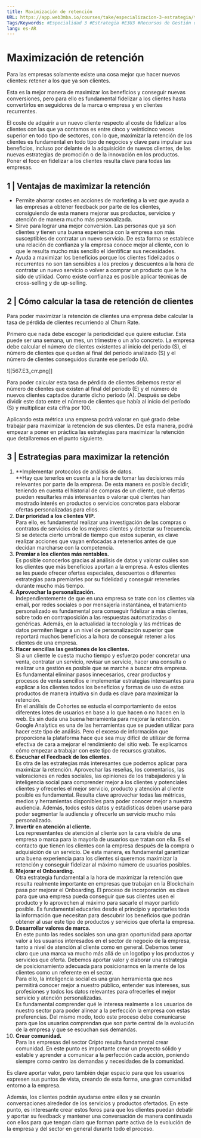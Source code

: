 ```yaml
---
title: Maximización de retención
URL: https://app.web3mba.io/courses/take/especializacion-3-estrategia/texts/37531392-u3-04-maximizacion-de-retencion
Tags/Keywords: #Especialidad 3 #Estrategia #E3U3 #Recursos de Gestión de Clientes #Recursos de Gestión #Gestión de Clientes #Maximización de retención #Maximización #retención #customer retention rate #tasa de retencion de clientes
lang: es-AR
---
```

# Maximización de retención
Para las empresas solamente existe una cosa mejor que hacer nuevos clientes: retener a los que ya son clientes. 

Esta es la mejor manera de maximizar los beneficios y conseguir nuevas conversiones, pero para ello es fundamental fidelizar a los clientes hasta convertirlos en seguidores de la marca o empresa y en clientes recurrentes. 

El coste de adquirir a un nuevo cliente respecto al coste de fidelizar a los clientes con las que ya contamos es entre cinco y veinticinco veces superior en todo tipo de sectores, con lo que, maximizar la retención de los clientes es fundamental en todo tipo de negocios y clave para impulsar sus beneficios, incluso por delante de la adquisición de nuevos clientes, de las nuevas estrategias de promoción o de la innovación en los productos. Poner el foco en fidelizar a los clientes resulta clave para todas las empresas.

## 1 | Ventajas de maximizar la retención
- Permite ahorrar costes en acciones de marketing a la vez que ayuda a las empresas a obtener feedback por parte de los clientes, consiguiendo de esta manera mejorar sus productos, servicios y atención de manera mucho más personalizada.
- Sirve para lograr una mejor conversión. Las personas que ya son clientes y tienen una buena experiencia con la empresa son más susceptibles de contratar un nuevo servicio. De esta forma se establece una relación de confianza y la empresa conoce mejor al cliente, con lo que le resulta mucho más sencillo el identificar sus necesidades.
- Ayuda a maximizar los beneficios porque los clientes fidelizados o recurrentes no son tan sensibles a los precios y descuentos a la hora de contratar un nuevo servicio o volver a comprar un producto que le ha sido de utilidad. Como existe confianza es posible aplicar técnicas de cross-selling y de up-selling.

## 2 | Cómo calcular la tasa de retención de clientes
Para poder maximizar la retención de clientes una empresa debe calcular la tasa de pérdida de clientes recurriendo al Churn Rate. 

Primero que nada debe escoger la periodicidad que quiere estudiar. Esta puede ser una semana, un mes, un trimestre o un año concreto. La empresa debe calcular el número de clientes existentes al inicio del período (S), el número de clientes que quedan al final del período analizado (S) y el número de clientes conseguidos durante ese período (A).

![[567.E3_crr.png]]

Para poder calcular esta tasa de pérdida de clientes debemos restar el número de clientes que existen al final del período (E) y el número de nuevos clientes captados durante dicho período (A). Después se debe dividir este dato entre el número de clientes que había al inicio del período (S) y multiplicar esta cifra por 100.

Aplicando esta métrica una empresa podrá valorar en qué grado debe trabajar para maximizar la retención de sus clientes. De esta manera, podrá empezar a poner en práctica las estrategias para maximizar la retención que detallaremos en el punto siguiente.

## 3 | Estrategias para maximizar la retención
1. **Implementar protocolos de análisis de datos.  
    **Hay que tenerlos en cuenta a la hora de tomar las decisiones más relevantes por parte de la empresa. De esta manera es posible decidir, teniendo en cuenta el historial de compras de un cliente, qué ofertas pueden resultarles más interesantes o valorar qué clientes han mostrado interés en productos o servicios concretos para elaborar ofertas personalizadas para ellos.
2. **Dar prioridad a los clientes VIP.**  
    Para ello, es fundamental realizar una investigación de las compras o contratos de servicios de los mejores clientes y detectar su frecuencia. Si se detecta cierto umbral de tiempo que estos superan, es clave realizar acciones que vayan enfocadas a retenerlos antes de que decidan marcharse con la competencia.
3. **Premiar a los clientes más rentables.**  
    Es posible conocerlos gracias al análisis de datos y valorar cuáles son los clientes que más beneficios aportan a la empresa. A estos clientes se les puede ofrecer ofertas especiales, descuentos o diferentes estrategias para premiarles por su fidelidad y conseguir retenerles durante mucho más tiempo.
4. **Aprovechar la personalización.**   
    Independientemente de que en una empresa se trate con los clientes vía email, por redes sociales o por mensajería instantánea, el tratamiento personalizado es fundamental para conseguir fidelizar a más clientes, sobre todo en contraposición a las respuestas automatizadas o genéricas. Además, en la actualidad la tecnología y las métricas de datos permiten llegar a un nivel de personalización superior que reportará muchos beneficios a la hora de conseguir retener a los clientes de una empresa.
5. **Hacer sencillas las gestiones de los clientes.**  
    Si a un cliente le cuesta mucho tiempo y esfuerzo poder concretar una venta, contratar un servicio, revisar un servicio, hacer una consulta o realizar una gestión es posible que se marche a buscar otra empresa.  
    Es fundamental eliminar pasos innecesarios, crear productos y procesos de venta sencillos e implementar estrategias interesantes para explicar a los clientes todos los beneficios y formas de uso de estos productos de manera intuitiva sin duda es clave para maximizar la retención.  
    En el análisis de Cohortes se estudia el comportamiento de estos diferentes lotes de usuarios en base a lo que hacen o no hacen en la web. Es sin duda una buena herramienta para mejorar la retención. Google Analytics es una de las herramientas que se pueden utilizar para hacer este tipo de análisis. Pero el exceso de información que proporciona la plataforma hace que sea muy difícil de utilizar de forma efectiva de cara a mejorar el rendimiento del sitio web. Te explicamos cómo empezar a trabajar con este tipo de recursos gratuitos.
6. **Escuchar el Feedback de los clientes.**  
    Es otra de las estrategias más interesantes que podemos aplicar para maximizar la retención. Aprovechar las reseñas, los comentarios, las valoraciones en redes sociales, las opiniones de los trabajadores y la inteligencia social para comprender mejor a los clientes y potenciales clientes y ofrecerles el mejor servicio, producto y atención al cliente posible es fundamental. Resulta clave aprovechar todas las métricas, medios y herramientas disponibles para poder conocer mejor a nuestra audiencia. Además, todos estos datos y estadísticas deben usarse para poder segmentar la audiencia y ofrecerle un servicio mucho más personalizado.
7. **Invertir en atención al cliente.**  
    Los representantes de atención al cliente son la cara visible de una empresa o marca para la mayoría de usuarios que tratan con ella. Es el contacto que tienen los clientes con la empresa después de la compra o adquisición de un servicio. De esta manera, es fundamental garantizar una buena experiencia para los clientes si queremos maximizar la retención y conseguir fidelizar al máximo número de usuarios posibles.
8. **Mejorar el Onboarding.**  
    Otra estrategia fundamental a la hora de maximizar la retención que resulta realmente importante en empresas que trabajan en la Blockchain pasa por mejorar el Onboarding. El proceso de incorporación  es clave para que una empresa pueda conseguir que sus clientes usen el producto y lo aprovechen al máximo para sacarle el mayor partido posible. Es fundamental educarles desde el principio y aportarles toda la información que necesitan para descubrir los beneficios que podrán obtener al usar este tipo de productos y servicios que oferta la empresa.
9. **Desarrollar valores de marca.**   
    En este punto las redes sociales son una gran oportunidad para aportar valor a los usuarios interesados en el sector de negocio de la empresa, tanto a nivel de atención al cliente como en general. Debemos tener claro que una marca va mucho más allá de un logotipo y los productos y servicios que oferta. Debemos aportar valor y elaborar una estrategia de posicionamiento adecuada para posicionarnos en la mente de los clientes como un referente en el sector.  
    Para ello, la inteligencia social es una gran herramienta que nos permitirá conocer mejor a nuestro público, entender sus intereses, sus profesiones y todos los datos relevantes para ofrecerles el mejor servicio y atención personalizadas.  
    Es fundamental comprender qué le interesa realmente a los usuarios de nuestro sector para poder alinear a la perfección la empresa con estas preferencias. Del mismo modo, todo este proceso debe comunicarse para que los usuarios comprendan que son parte central de la evolución de la empresa y que se escuchan sus demandas.
10. **Crear comunidad.**  
    Para las empresas del sector Cripto resulta fundamental crear comunidad. En este punto es importante crear un proyecto sólido y estable y aprender a comunicar a la perfección cada acción, poniendo siempre como centro las demandas y necesidades de la comunidad.

Es clave aportar valor, pero también dejar espacio para que los usuarios expresen sus puntos de vista, creando de esta forma, una gran comunidad entorno a la empresa. 

Además, los clientes podrán ayudarse entre ellos y se crearán conversaciones alrededor de los servicios y productos ofertados. En este punto, es interesante crear estos foros para que los clientes puedan debatir y aportar su feedback y mantener una conversación de manera continuada con ellos para que tengan claro que forman parte activa de la evolución de la empresa y del sector en general durante todo el proceso.